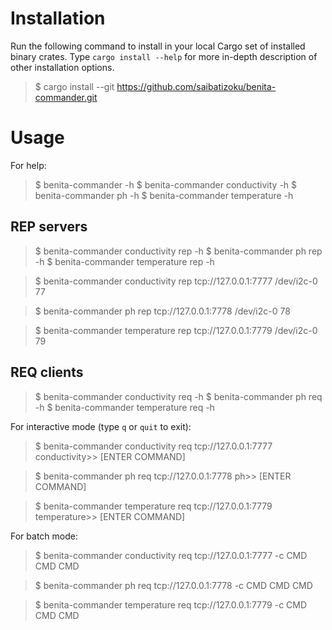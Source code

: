# Installation

Run the following command to install in your local Cargo set of installed binary crates. Type `cargo install --help` for more in-depth description of other installation options.

>   $ cargo install --git https://github.com/saibatizoku/benita-commander.git

# Usage

For help:
>   $ benita-commander -h
>   $ benita-commander conductivity <SUBCOMMAND> -h
>   $ benita-commander ph <SUBCOMMAND> -h
>   $ benita-commander temperature <SUBCOMMAND> -h

## REP servers

>   $ benita-commander conductivity rep -h
>   $ benita-commander ph rep -h
>   $ benita-commander temperature rep -h

>   $ benita-commander conductivity rep tcp://127.0.0.1:7777 /dev/i2c-0 77

>   $ benita-commander ph rep tcp://127.0.0.1:7778 /dev/i2c-0 78

>   $ benita-commander temperature rep tcp://127.0.0.1:7779 /dev/i2c-0 79

## REQ clients

>   $ benita-commander conductivity req -h
>   $ benita-commander ph req -h
>   $ benita-commander temperature req -h

For interactive mode (type `q` or `quit` to exit):
>   $ benita-commander conductivity req tcp://127.0.0.1:7777
>   conductivity>> [ENTER COMMAND]

>   $ benita-commander ph req tcp://127.0.0.1:7778
>   ph>> [ENTER COMMAND]

>   $ benita-commander temperature req tcp://127.0.0.1:7779
>   temperature>> [ENTER COMMAND]

For batch mode:
>   $ benita-commander conductivity req tcp://127.0.0.1:7777 -c CMD CMD CMD

>   $ benita-commander ph req tcp://127.0.0.1:7778 -c CMD CMD CMD

>   $ benita-commander temperature req tcp://127.0.0.1:7779 -c CMD CMD CMD
